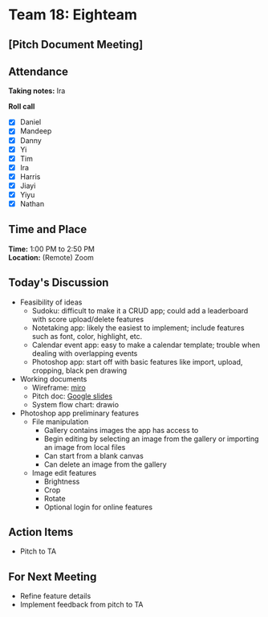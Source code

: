 # Team 18: Eighteam

## \[Pitch Document Meeting\]
  
## Attendance
**Taking notes:** Ira
  
**Roll call**
- [x] Daniel
- [x] Mandeep
- [x] Danny
- [x] Yi
- [x] Tim
- [x] Ira
- [x] Harris
- [x] Jiayi
- [x] Yiyu
- [x] Nathan
  
## Time and Place
**Time:** 1:00 PM to 2:50 PM
<br/>
**Location:** (Remote) Zoom
  
## Today's Discussion
- Feasibility of ideas
  - Sudoku: difficult to make it a CRUD app; could add a leaderboard with score upload/delete features
  - Notetaking app: likely the easiest to implement; include features such as font, color, highlight, etc.
  - Calendar event app: easy to make a calendar template; trouble when dealing with overlapping events
  - Photoshop app: start off with basic features like import, upload, cropping, black pen drawing
- Working documents
  - Wireframe: [miro](https://miro.com/app/board/uXjVPJ6keiE=/)
  - Pitch doc: [Google slides](https://docs.google.com/presentation/d/1q8KS2xCeXWq_YlPNWBSierNbPj5OjL3s1aj1RLEkitE/edit#slide=id.g103f25f02dd_0_4402)
  - System flow chart: drawio
- Photoshop app preliminary features
  - File manipulation
    - Gallery contains images the app has access to
    - Begin editing by selecting an image from the gallery or importing an image from local files
    - Can start from a blank canvas
    - Can delete an image from the gallery
  - Image edit features
    - Brightness
    - Crop
    - Rotate
    - Optional login for online features
  
## Action Items
- Pitch to TA
 
## For Next Meeting
- Refine feature details
- Implement feedback from pitch to TA
